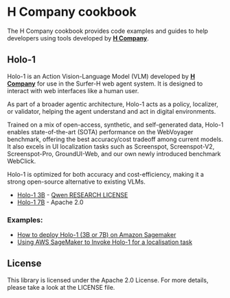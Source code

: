 # H Company cookbook

The H Company cookbook provides code examples and guides to help developers using tools developed by [**H Company**](https://www.hcompany.ai/).

## Holo-1

Holo-1 is an Action Vision-Language Model (VLM) developed by [**H Company**](https://www.hcompany.ai/) for use in the Surfer-H web agent system. It is designed to interact with web interfaces like a human user.

As part of a broader agentic architecture, Holo-1 acts as a policy, localizer, or validator, helping the agent understand and act in digital environments.

Trained on a mix of open-access, synthetic, and self-generated data, Holo-1 enables state-of-the-art (SOTA) performance on the WebVoyager benchmark, offering the best accuracy/cost tradeoff among current models. It also excels in UI localization tasks such as Screenspot, Screenspot-V2, Screenspot-Pro, GroundUI-Web, and our own newly introduced benchmark WebClick.

Holo-1 is optimized for both accuracy and cost-efficiency, making it a strong open-source alternative to existing VLMs.

- [Holo-1 3B](https://huggingface.co/Hcompany/Holo1-3B) - [Qwen RESEARCH LICENSE](https://huggingface.co/Qwen/Qwen2.5-VL-3B-Instruct/blob/main/LICENSE)
- [Holo-1 7B](https://huggingface.co/Hcompany/Holo1-7B) - Apache 2.0

### Examples:

- [How to deploy Holo-1 (3B or 7B) on Amazon Sagemaker](https://github.com/hcompai/hai-cookbook/blob/main/holo1/sagemaker/deploy.ipynb)
- [Using AWS SageMaker to Invoke Holo-1 for a localisation task](https://github.com/hcompai/hai-cookbook/blob/main/holo1/sagemaker/invoke_localisation.ipynb)


## License

This library is licensed under the Apache 2.0 License. For more details, please take a look at the LICENSE file.

